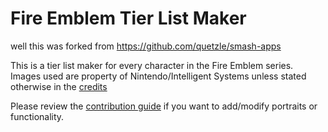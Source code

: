 # Fire Emblem Tier List Maker

well this was forked from https://github.com/quetzle/smash-apps

This is a tier list maker for every character in the Fire Emblem series. Images used are property of Nintendo/Intelligent Systems unless stated otherwise in the [credits](https://github.com/fe-tier-list-maker/fe-tier-list-maker.github.io/blob/master/CREDITS.md)

Please review the [contribution guide](https://github.com/fe-tier-list-maker/fe-tier-list-maker.github.io/blob/master/CONTRIBUTING.md) if you want to add/modify portraits or functionality.
